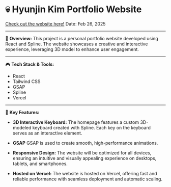 # 💀 Hyunjin Kim Portfolio Website

[Check out the website here!](https://hyunjinkim-portfolio.vercel.app/)
 Date: Feb 26, 2025

 ---

📌 **Overview:**
This project is a personal portfolio website developed using React and Spline. The website showcases a creative and interactive experience, leveraging 3D model to enhance user engagement.

 ---
 
🎮 **Tech Stack & Tools:**
- React
- Tailwind CSS
- GSAP
- Spline
- Vercel

 ---
 
🔑 **Key Features:**

- **3D Interactive Keyboard:**
The homepage features a custom 3D-modeled keyboard created with Spline. Each key on the keyboard serves as an interactive element.

- **GSAP**
GSAP is used to create smooth, high-performance animations.

- **Responsive Design:**
The website will be optimized for all devices, ensuring an intuitive and visually appealing experience on desktops, tablets, and smartphones.

- **Hosted on Vercel:**
The website is hosted on Vercel, offering fast and reliable performance with seamless deployment and automatic scaling.
